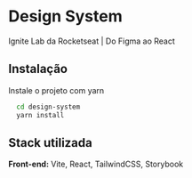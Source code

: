# Design System
Ignite Lab da Rocketseat | Do Figma ao React 

## Instalação

Instale o projeto com yarn

```bash
  cd design-system
  yarn install
```

## Stack utilizada

**Front-end:** Vite, React, TailwindCSS, Storybook
